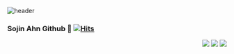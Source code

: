 
![header](https://capsule-render.vercel.app/api?type=Waving&color=8ABBE3&height=200&section=header&text=Sojin%20repository&fontSize=90)


### Sojin Ahn Github 👋 [![Hits](https://hits.seeyoufarm.com/api/count/incr/badge.svg?url=https%3A%2F%2Fgithub.com%2FSojinAhn%2Fhit-counter&count_bg=%23272E58&title_bg=%23555555&icon=&icon_color=%23929FB6&title=hits&edge_flat=false)](https://hits.seeyoufarm.com)

<!--
**SojinAhn/SojinAhn** is a ✨ _special_ ✨ repository because its `README.md` (this file) appears on your GitHub profile.

Here are some ideas to get you started:

- 🔭 I’m currently working on ...
- 🌱 I’m currently learning ...
- 👯 I’m looking to collaborate on ...
- 🤔 I’m looking for help with ...
- 💬 Ask me about ...
- 📫 How to reach me: ...
- 😄 Pronouns: ...
- ⚡ Fun fact: ...
-->
<div align=right>
<img src="https://img.shields.io/badge/Python-3776AB?style=flat-square&logo=Python&logoColor=white"/>  <img src="https://img.shields.io/badge/R-276DC3?style=flat-square&logo=R&logoColor=white"/>  <img src="https://img.shields.io/badge/SQL-4479A1?style=flat-square&logo=MySQL&logoColor=white"/>  
</div>
